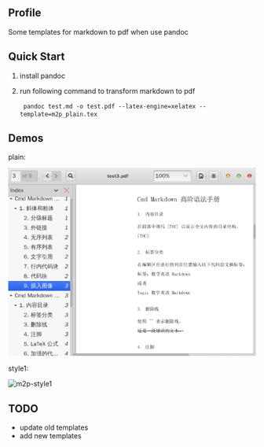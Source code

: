 ## Profile
Some templates for markdown to pdf when use pandoc

## Quick Start 
1. install pandoc
2. run following command to transform markdown to pdf

        pandoc test.md -o test.pdf --latex-engine=xelatex --template=m2p_plain.tex

## Demos
plain:

![m2p-plain](/pictures/m2p_plain.png)

style1:

![m2p-style1](/pictures/m2p-style1.png)

## TODO
+ update old templates
+ add new templates
